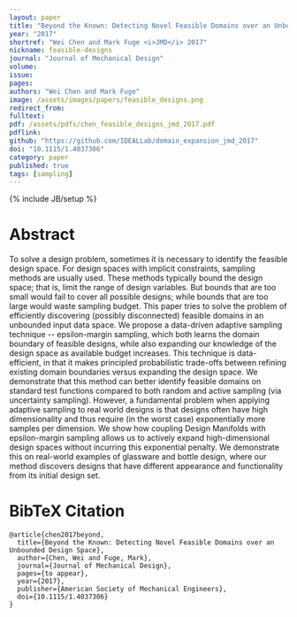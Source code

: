 ```yaml
---
layout: paper
title: "Beyond the Known: Detecting Novel Feasible Domains over an Unbounded Design Space"
year: "2017"
shortref: "Wei Chen and Mark Fuge <i>JMD</i> 2017"
nickname: feasible-designs
journal: "Journal of Mechanical Design"
volume: 
issue: 
pages: 
authors: "Wei Chen and Mark Fuge"
image: /assets/images/papers/feasible_designs.png
redirect_from: 
fulltext: 
pdf: /assets/pdfs/chen_feasible_designs_jmd_2017.pdf
pdflink: 
github: "https://github.com/IDEALLab/domain_expansion_jmd_2017"
doi: "10.1115/1.4037306"
category: paper
published: true
tags: [sampling]
---
```

{% include JB/setup %}

# Abstract 

To solve a design problem, sometimes it is necessary to identify the feasible design space. For design spaces with implicit constraints, sampling methods are usually used. These methods typically bound the design space; that is, limit the range of design variables. But bounds that are too small would fail to cover all possible designs; while bounds that are too large would waste sampling budget. This paper tries to solve the problem of efficiently discovering (possibly disconnected) feasible domains in an unbounded input data space. We propose a data-driven adaptive sampling technique -- epsilon-margin sampling, which both learns the domain boundary of feasible designs, while also expanding our knowledge of the design space as available budget increases. This technique is data-efficient, in that it makes principled probabilistic trade-offs between refining existing domain boundaries versus expanding the design space. We demonstrate that this method can better identify feasible domains on standard test functions compared to both random and active sampling (via uncertainty sampling). However, a fundamental problem when applying adaptive sampling to real world designs is that designs often have high dimensionality and thus require (in the worst case) exponentially more samples per dimension. We show how coupling Design Manifolds with epsilon-margin sampling allows us to actively expand high-dimensional design spaces without incurring this exponential penalty. We demonstrate this on real-world examples of glassware and bottle design, where our method discovers designs that have different appearance and functionality from its initial design set.


# BibTeX Citation

```
@article{chen2017beyond,
  title={Beyond the Known: Detecting Novel Feasible Domains over an Unbounded Design Space},
  author={Chen, Wei and Fuge, Mark},
  journal={Journal of Mechanical Design},
  pages={to appear},
  year={2017},
  publisher={American Society of Mechanical Engineers},
  doi={10.1115/1.4037306}
}
```
